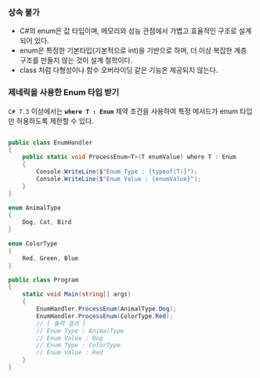 
### 상속 불가
- C#의 enum은 값 타입이며, 메모리와 성능 관점에서 가볍고 효율적인 구조로 설계되어 있다.
- enum은 특정한 기본타입(기본적으로 int)을 기반으로 하며, 더 이상 복잡한 계층 구조를 만들지 않는 것이 설계 철학이다.
- class 처럼 다형성이나 함수 오버라이딩 같은 기능은 제공되지 않는다.

### 제네릭을 사용한 Enum 타입 받기
`C# 7.3` 이상에서는 **`where T : Enum`** 제약 조건을 사용하여 특정 메서드가 enum 타입만 허용하도록 제한할 수 있다.
```csharp

public class EnumHandler
{
    public static void ProcessEnum<T>(T enumValue) where T : Enum
    {
        Console.WriteLine($"Enum Type : {typeof(T)}");
        Console.WriteLine($"Enum Value : {enumValue}");
    }
}

enum AnimalType
{
    Dog, Cat, Bird
}

enum ColorType
{
    Red, Green, Blue
}

public class Program
{
    static void Main(string[] args)
    {
        EnumHandler.ProcessEnum(AnimalType.Dog);
        EnumHandler.ProcessEnum(ColorType.Red);
        // [ 출력 결과 ]
        // Enum Type : AnimalType
		// Enum Value : Dog
		// Enum Type : ColorType
		// Enum Value : Red
    }
}
```
